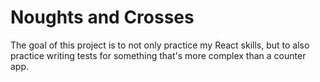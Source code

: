 # Noughts and Crosses

The goal of this project is to not only practice my React skills, but to also practice writing tests for something that's more complex than a counter app.
